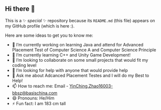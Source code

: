## Hi there 👋

This is a ✨ _special_ ✨ repository because its `README.md` (this file) appears on my GitHub profile (which is here :).

Here are some ideas to get you to know me:

- 🔭 I’m currently working on learning Java and attend for Advanced Placement Test of Computer Science A and Computer Science Principle
- 🌱 I’m currently learning C++ and Unity Game Development!
- 👯 I’m looking to collaborate on some small projects that would fit my coding level
- 🤔 I’m looking for help with anyone that would provide help
- 💬 Ask me about Adcanced Placement Testes and I will do my Best to Help!
- 📫 How to reach me: Email - YinChing.Zhao16003-bbsz@basischina.com
- 😄 Pronouns: He/Him
- ⚡ Fun fact: I am 183 cm tall
